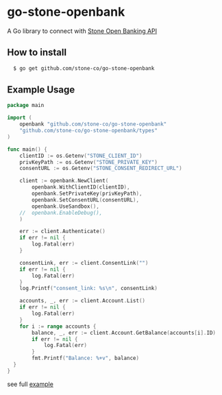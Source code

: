 # go-stone-openbank

A Go library to connect with [Stone Open Banking API](https://docs.openbank.stone.com.br/)

## How to install

```sh
  $ go get github.com/stone-co/go-stone-openbank
```

## Example Usage

```go
package main

import (
	openbank "github.com/stone-co/go-stone-openbank"
	"github.com/stone-co/go-stone-openbank/types"
)

func main() {
	clientID := os.Getenv("STONE_CLIENT_ID")
	privKeyPath := os.Getenv("STONE_PRIVATE_KEY")
	consentURL := os.Getenv("STONE_CONSENT_REDIRECT_URL")

	client := openbank.NewClient(
		openbank.WithClientID(clientID),
		openbank.SetPrivateKey(privKeyPath),
		openbank.SetConsentURL(consentURL),
		openbank.UseSandbox(),
	//	openbank.EnableDebug(),
	)

	err := client.Authenticate()
	if err != nil {
		log.Fatal(err)
	}

	consentLink, err := client.ConsentLink("")
	if err != nil {
		log.Fatal(err)
	}
	log.Printf("consent_link: %s\n", consentLink)

	accounts, _, err := client.Account.List()
	if err != nil {
		log.Fatal(err)
	}
	for i := range accounts {
		balance, _, err := client.Account.GetBalance(accounts[i].ID)
		if err != nil {
			log.Fatal(err)
		}
		fmt.Printf("Balance: %+v", balance)
  }
}
```

see full [example](https://github.com/stone-co/go-stone-openbank/blob/master/example/main.go)
